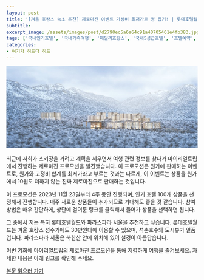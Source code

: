 ```yaml
---
layout: post
title: '[겨울 호캉스 숙소 추천] 제로마진 이벤트 가성비 최저가로 뽕 뽑기! | 롯데호텔월드, 파라스파라 예약'
subtitle: 
excerpt_image: /assets/images/post/d2790ec5a6a64c91a40705461e4fb383.jpg
tags: ['국내인기호텔', '국내가족여행', '패밀리호캉스', '국내5성급호텔', '호텔예약', '호텔할인', '제로마진', '서울호텔', '겨울호캉스', '겨울호캉스추천', '서울호캉스추천', '여수호캉스추천', '롯데호텔월드예약', '파라스파라예약', '호캉스최저가추천']
categories: 
- 여기가 히트다 히트
---
```


![메인 이미지](/assets/images/post/d2790ec5a6a64c91a40705461e4fb383.jpg)

최근에 저희가 스키장을 가려고 계획을 세우면서 여행 관련 정보를 찾다가 마이리얼트립에서 진행하는 제로마진 프로모션을 발견했습니다. 이 프로모션은 원가에 판매하는 이벤트로, 원가와 고정비 합계를 최저가라고 부르는 것과는 다르게, 이 이벤트는 상품을 원가에서 10원도 더하지 않는 진짜 제로마진으로 판매하는 것입니다. 

이 프로모션은 2023년 11월 23일부터 4주 동안 진행되며, 인기 호텔 100개 상품을 선정해서 진행합니다. 매주 새로운 상품들이 추가되므로 기대해도 좋을 것 같습니다. 참여 방법은 매우 간단하게, 상단에 걸어둔 링크를 클릭해서 들어가 상품을 선택하면 됩니다. 

그 중에서 저는 특히 롯데호텔월드와 파라스파라 서울을 추천하고 싶습니다. 롯데호텔월드는 겨울 호캉스 성수기에도 30만원대에 이용할 수 있으며, 석촌호수와 도시뷰가 일품입니다. 파라스파라 서울은 북한산 안에 위치해 있어 설경이 아름답습니다. 

이번 기회에 마이리얼트립의 제로마진 프로모션을 통해 저렴하게 여행을 즐겨보세요. 자세한 내용은 아래 링크를 확인해 주세요.

[본문 읽으러 가기](https://m.blog.naver.com/ham_eaten_jellybear/223277141429)
